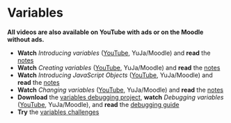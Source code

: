 # Variables

**All videos are also available on YouTube with ads or on the Moodle without ads.**

- **Watch** *Introducing variables* ([YouTube](MISSING_LINK), YuJa/Moodle) and **read** the [notes](./introducing-variables.md)
- **Watch** *Creating variables* ([YouTube](MISSING_LINK), YuJa/Moodle) and **read** the [notes](./creating-variables.md)
- **Watch** *Introducing JavaScript Objects* ([YouTube](MISSING_LINK), YuJa/Moodle) and **read** the [notes](./introducing-javascript-objects.md)
- **Watch** *Changing variables* ([YouTube](MISSING_LINK), YuJa/Moodle) and **read** the [notes](./changing-variables.md)
- **Download** the [variables debugging project](MISSING_LINK), **watch** *Debugging variables* ([YouTube](MISSING_LINK), YuJa/Moodle), and **read** the [debugging guide](../../guides/debugging-guide.md)
- **Try** the [variables challenges](MISSING_LINK)